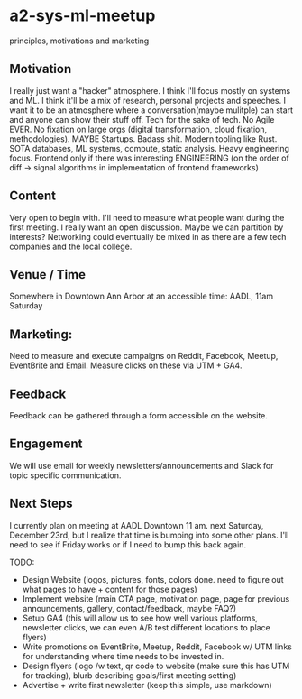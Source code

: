# a2-sys-ml-meetup
principles, motivations and marketing

## Motivation

I really just want a "hacker" atmosphere. I think I'll focus mostly on systems and ML. I think it'll be a mix of research, personal projects and speeches. I want it to be an atmosphere where a conversation(maybe mulitple) can start and anyone can show their stuff off. Tech for the sake of tech. No Agile EVER. No fixation on large orgs (digital transformation, cloud fixation, methodologies). MAYBE Startups. Badass shit. Modern tooling like Rust. SOTA databases, ML systems, compute, static analysis. Heavy engineering focus. Frontend only if there was interesting ENGINEERING (on the order of diff -> signal algorithms in implementation of frontend frameworks)

## Content

Very open to begin with. I'll need to measure what people want during the first meeting. I really want an open discussion. Maybe we can partition by interests? Networking could eventually be mixed in as there are a few tech companies and the local college.

## Venue / Time

Somewhere in Downtown Ann Arbor at an accessible time: AADL, 11am Saturday

## Marketing:

Need to measure and execute campaigns on Reddit, Facebook, Meetup, EventBrite and Email. Measure clicks on these via UTM + GA4. 

## Feedback

Feedback can be gathered through a form accessible on the website.

## Engagement

We will use email for weekly newsletters/announcements and Slack for topic specific communication.

## Next Steps

I currently plan on meeting at AADL Downtown 11 am. next Saturday, December 23rd, but I realize that time is bumping into some other plans. 
I'll need to see if Friday works or if I need to bump this back again.

TODO:
- Design Website (logos, pictures, fonts, colors done. need to figure out what pages to have + content for those pages)
- Implement website (main CTA page, motivation page, page for previous announcements, gallery, contact/feedback, maybe FAQ?)
- Setup GA4 (this will allow us to see how well various platforms, newsletter clicks, we can even A/B test different locations to place flyers)
- Write promotions on EventBrite, Meetup, Reddit, Facebook w/ UTM links for understanding where time needs to be invested in.
- Design flyers (logo /w text, qr code to website (make sure this has UTM for tracking), blurb describing goals/first meeting setting)
- Advertise + write first newsletter (keep this simple, use markdown)
